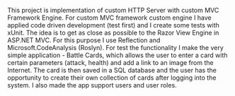 This project is implementation of custom HTTP Server with custom MVC Framework Engine. 
For custom MVC framework custom engine I have applied code driven development (test first) and I create some tests with xUnit. 
The idea is to get as close as possible to the Razor View Engine in ASP.NET MVC. For this purpose I use Reflection and Microsoft.CodeAnalysis (Roslyn).
For test the functionality I make the very simple application - Battle Cards, which allows the user to enter a card with certain parameters (attack, health) and add a link to an image from the Internet. The card is then saved in a SQL database and the user has the opportunity to create their own collection of cards after logging into the system. I also made the app support users and user roles.